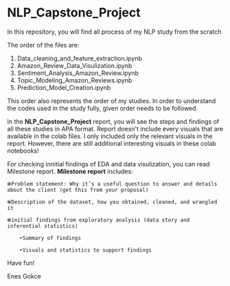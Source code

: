 # **NLP_Capstone_Project**
In this repository, you will find all process of my NLP study from the scratch

The order of the files are:
1) Data_cleaning_and_feature_extraction.ipynb
2) Amazon_Review_Data_Visulization.ipynb
3) Sentiment_Analysis_Amazon_Review.ipynb
4) Topic_Modeling_Amazon_Reviews.ipynb
5) Prediction_Model_Creation.ipynb

This order also represents the order of my studies. In order to understand the codes used in the study fully, given order needs to be followed. 

In the **NLP_Capstone_Project** report, you will see the steps and findings of all these studies in APA format. 
Report doesn't include every visuals that are available in the colab files. I only included only the relevant visuals in the report. However, there are still additional interesting visuals in these colab notebooks!

For checking innitial findings of EDA and data visulization, you can read Milestone report.
**Milestone report** includes:

    ⦿Problem statement: Why it’s a useful question to answer and details about the client (get this from your proposal)    
    
    ⦿Description of the dataset, how you obtained, cleaned, and wrangled it 
    
    ⦿initial findings from exploratory analysis (data story and inferential statistics)
        
        ‣Summary of findings
        
        ‣Visuals and statistics to support findings


Have fun!

Enes Gokce
